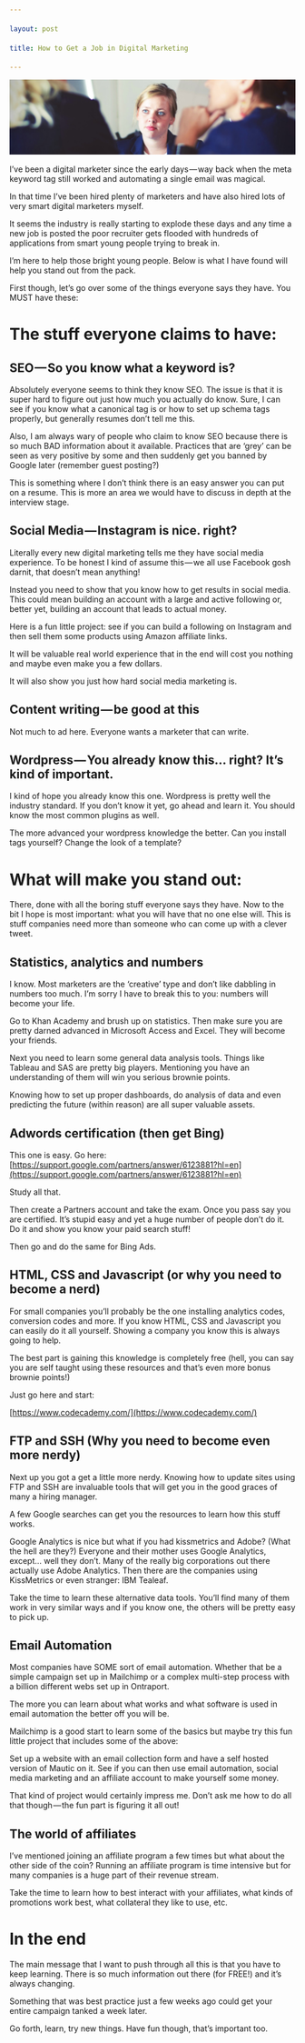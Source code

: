 ```yaml
---

layout: post

title: How to Get a Job in Digital Marketing

---
```


![marketing photo](/images/marketing.jpg)

I’ve been a digital marketer since the early days — way back when the meta keyword tag still worked and automating a single email was magical.

In that time I’ve been hired plenty of marketers and have also hired lots of very smart digital marketers myself.

It seems the industry is really starting to explode these days and any time a new job is posted the poor recruiter gets flooded with hundreds of applications from smart young people trying to break in.

I’m here to help those bright young people. Below is what I have found will help you stand out from the pack.

First though, let’s go over some of the things everyone says they have. You MUST have these:

# The stuff everyone claims to have:
## SEO — So you know what a keyword is?
Absolutely everyone seems to think they know SEO. The issue is that it is super hard to figure out just how much you actually do know. Sure, I can see if you know what a canonical tag is or how to set up schema tags properly, but generally resumes don’t tell me this.

Also, I am always wary of people who claim to know SEO because there is so much BAD information about it available. Practices that are ‘grey’ can be seen as very positive by some and then suddenly get you banned by Google later (remember guest posting?)

This is something where I don’t think there is an easy answer you can put on a resume. This is more an area we would have to discuss in depth at the interview stage.

## Social Media — Instagram is nice. right?
Literally every new digital marketing tells me they have social media experience. To be honest I kind of assume this — we all use Facebook gosh darnit, that doesn’t mean anything!

Instead you need to show that you know how to get results in social media. This could mean building an account with a large and active following or, better yet, building an account that leads to actual money.

Here is a fun little project: see if you can build a following on Instagram and then sell them some products using Amazon affiliate links.

It will be valuable real world experience that in the end will cost you nothing and maybe even make you a few dollars.

It will also show you just how hard social media marketing is.

## Content writing — be good at this
Not much to ad here. Everyone wants a marketer that can write.

## Wordpress — You already know this… right? It’s kind of important.
I kind of hope you already know this one. Wordpress is pretty well the industry standard. If you don’t know it yet, go ahead and learn it. You should know the most common plugins as well.

The more advanced your wordpress knowledge the better. Can you install tags yourself? Change the look of a template?

# What will make you stand out:
There, done with all the boring stuff everyone says they have. Now to the bit I hope is most important: what you will have that no one else will. This is stuff companies need more than someone who can come up with a clever tweet.

## Statistics, analytics and numbers
I know. Most marketers are the ‘creative’ type and don’t like dabbling in numbers too much. I’m sorry I have to break this to you: numbers will become your life.

Go to Khan Academy and brush up on statistics. Then make sure you are pretty darned advanced in Microsoft Access and Excel. They will become your friends.

Next you need to learn some general data analysis tools. Things like Tableau and SAS are pretty big players. Mentioning you have an understanding of them will win you serious brownie points.

Knowing how to set up proper dashboards, do analysis of data and even predicting the future (within reason) are all super valuable assets.

## Adwords certification (then get Bing)
This one is easy. Go here: [https://support.google.com/partners/answer/6123881?hl=en](https://support.google.com/partners/answer/6123881?hl=en)

Study all that.

Then create a Partners account and take the exam. Once you pass say you are certified. It’s stupid easy and yet a huge number of people don’t do it. Do it and show you know your paid search stuff!

Then go and do the same for Bing Ads.

## HTML, CSS and Javascript (or why you need to become a nerd)
For small companies you’ll probably be the one installing analytics codes, conversion codes and more. If you know HTML, CSS and Javascript you can easily do it all yourself. Showing a company you know this is always going to help.

The best part is gaining this knowledge is completely free (hell, you can say you are self taught using these resources and that’s even more bonus brownie points!)

Just go here and start:

[https://www.codecademy.com/](https://www.codecademy.com/)

## FTP and SSH (Why you need to become even more nerdy)
Next up you got a get a little more nerdy. Knowing how to update sites using FTP and SSH are invaluable tools that will get you in the good graces of many a hiring manager.

A few Google searches can get you the resources to learn how this stuff works.

Google Analytics is nice but what if you had kissmetrics and Adobe? (What the hell are they?)
Everyone and their mother uses Google Analytics, except… well they don’t. Many of the really big corporations out there actually use Adobe Analytics. Then there are the companies using KissMetrics or even stranger: IBM Tealeaf.

Take the time to learn these alternative data tools. You’ll find many of them work in very similar ways and if you know one, the others will be pretty easy to pick up.

## Email Automation
Most companies have SOME sort of email automation. Whether that be a simple campaign set up in Mailchimp or a complex multi-step process with a billion different webs set up in Ontraport.

The more you can learn about what works and what software is used in email automation the better off you will be.

Mailchimp is a good start to learn some of the basics but maybe try this fun little project that includes some of the above:

Set up a website with an email collection form and have a self hosted version of Mautic on it. See if you can then use email automation, social media marketing and an affiliate account to make yourself some money.

That kind of project would certainly impress me. Don’t ask me how to do all that though — the fun part is figuring it all out!

## The world of affiliates
I’ve mentioned joining an affiliate program a few times but what about the other side of the coin? Running an affiliate program is time intensive but for many companies is a huge part of their revenue stream.

Take the time to learn how to best interact with your affiliates, what kinds of promotions work best, what collateral they like to use, etc.

# In the end
The main message that I want to push through all this is that you have to keep learning. There is so much information out there (for FREE!) and it’s always changing.

Something that was best practice just a few weeks ago could get your entire campaign tanked a week later.

Go forth, learn, try new things. Have fun though, that’s important too.

